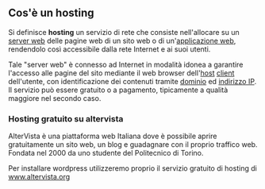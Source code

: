 ## Cos'è un hosting

Si definisce **hosting** un servizio di rete che consiste nell'allocare su un [server web](https://it.wikipedia.org/wiki/Web_server) delle pagine web di un sito web o di un'[applicazione web](https://it.wikipedia.org/wiki/Applicazione_web), rendendolo così accessibile dalla rete Internet e ai suoi utenti.

Tale "server web" è connesso ad Internet in modalità idonea a garantire l'accesso alle pagine del sito mediante il web browser dell'[host](https://it.wikipedia.org/wiki/Host) [client](https://it.wikipedia.org/wiki/Client) dell'utente, con identificazione dei contenuti tramite [dominio](https://it.wikipedia.org/wiki/Domain_Name_System) ed [indirizzo IP](https://it.wikipedia.org/wiki/Indirizzo_IP). Il servizio può essere gratuito o a pagamento, tipicamente a qualità maggiore nel secondo caso.



### Hosting gratuito su altervista

AlterVista è una piattaforma web Italiana dove è possibile aprire gratuitamente un sito web, un blog e guadagnare con il proprio traffico web. Fondata nel 2000 da uno studente del Politecnico di Torino.



Per installare wordpress utilizzeremo proprio il servizio gratuito di hosting di www.altervista.org
